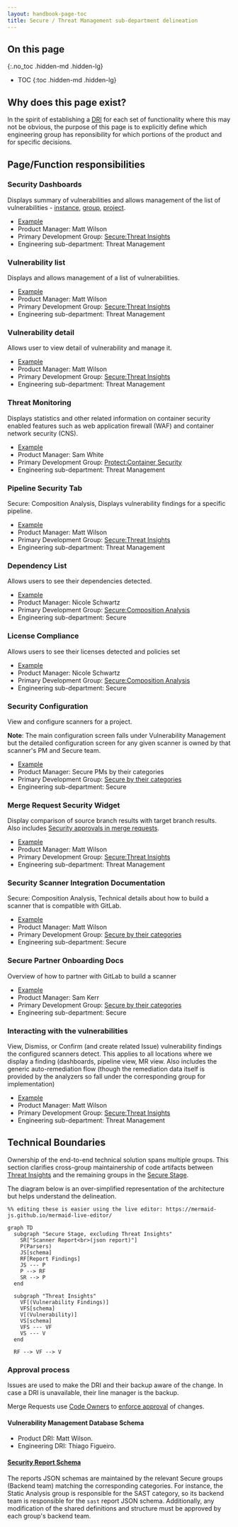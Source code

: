 ```yaml
---
layout: handbook-page-toc
title: Secure / Threat Management sub-department delineation
---
```


## On this page
{:.no_toc .hidden-md .hidden-lg}

- TOC
{:toc .hidden-md .hidden-lg}

## Why does this page exist?

In the spirit of establishing a [DRI](/handbook/people-group/directly-responsible-individuals/) for each set of functionality where this may not be obvious, the purpose of this page is to explicitly define which engineering group has reponsibility for which portions of the product and for specific decisions.

## Page/Function responsibilities

###	Security Dashboards

Displays summary of vulnerabilities and allows management of the list of vulnerabilities - [instance](https://docs.gitlab.com/ee/user/application_security/security_dashboard/#instance-security-dashboard), [group](https://docs.gitlab.com/ee/user/application_security/security_dashboard/#group-security-dashboard), [project](https://docs.gitlab.com/ee/user/application_security/security_dashboard/#project-security-dashboard).

* [Example](https://gitlab.com/gitlab-org/defend/webgoat/-/security/dashboard/?project_id=17172530&scope=dismissed&page=1&days=90)
* Product Manager: Matt Wilson
* Primary Development Group: [Secure:Threat Insights](/handbook/product/product-categories/#threat-insights-group)
* Engineering sub-department: Threat Management


###	Vulnerability list

Displays and allows management of a list of vulnerabilities.

* [Example](https://gitlab.com/gitlab-org/defend/webgoat/-/security/vulnerabilities)
* Product Manager: Matt Wilson
* Primary Development Group: [Secure:Threat Insights](/handbook/product/product-categories/#threat-insights-group)
* Engineering sub-department: Threat Management

###	Vulnerability detail

Allows user to view detail of vulnerability and manage it.

* [Example](https://gitlab.com/gitlab-org/defend/webgoat/-/security/vulnerabilities/870888)
* Product Manager: Matt Wilson
* Primary Development Group: [Secure:Threat Insights](/handbook/product/product-categories/#threat-insights-group)
* Engineering sub-department: Threat Management


###	Threat Monitoring

Displays statistics and other related information on container security enabled features such as web application firewall (WAF) and container network security (CNS).

* [Example](https://gitlab.com/gitlab-org/defend/waf-enablement-demo/-/threat_monitoring)
* Product Manager: Sam White
* Primary Development Group: [Protect:Container Security](/handbook/product/product-categories/#container-security-group)
* Engineering sub-department: Threat Management


###	Pipeline Security Tab

Secure: Composition Analysis, Displays vulnerability findings for a specific pipeline.

* [Example](https://gitlab.com/gitlab-org/defend/webgoat/pipelines/121635847/security)
* Product Manager: Matt Wilson
* Primary Development Group: [Secure:Threat Insights](/handbook/product/product-categories/#threat-insights-group)
* Engineering sub-department: Threat Management


###	Dependency List

Allows users to see their dependencies detected.

* [Example](https://gitlab.com/gitlab-org/defend/webgoat/-/dependencies)
* Product Manager: Nicole Schwartz
* Primary Development Group: [Secure:Composition Analysis](/handbook/product/product-categories/#composition-analysis-group)
* Engineering sub-department: Secure


###	License Compliance

Allows users to see their licenses detected and policies set

* [Example](https://gitlab.com/gitlab-org/defend/webgoat/-/licenses)
* Product Manager: Nicole Schwartz
* Primary Development Group: [Secure:Composition Analysis](/handbook/product/product-categories/#composition-analysis-group)
* Engineering sub-department: Secure


###	Security Configuration

View and configure scanners for a project.

**Note**: The main configuration screen falls under Vulnerability Management but the detailed configuration screen for any given scanner is owned by that scanner's PM and Secure team.

* [Example](https://gitlab.com/gitlab-org/defend/webgoat/-/security/configuration)
* Product Manager: Secure PMs by their categories
* Primary Development Group: [Secure by their categories](/handbook/product/product-categories/#secure-stage)
* Engineering sub-department: Secure


###	Merge Request Security Widget

Display comparison of source branch results with target branch results. Also includes [Security approvals in merge requests](https://docs.gitlab.com/ee/user/application_security/#security-approvals-in-merge-requests).

* [Example](https://docs.gitlab.com/ee/user/project/merge_requests/#security-reports)
* Product Manager: Matt Wilson
* Primary Development Group: [Secure:Threat Insights](/handbook/product/product-categories/#threat-insights-group)
* Engineering sub-department: Threat Management


###	Security Scanner Integration Documentation

Secure: Composition Analysis, Technical details about how to build a scanner that is compatible with GitLab.

* [Example](https://docs.gitlab.com/ee/development/integrations/secure.html)
* Product Manager: Matt Wilson
* Primary Development Group: [Secure by their categories](/handbook/product/product-categories/#secure-stage)
* Engineering sub-department: Secure


###	Secure Partner Onboarding Docs

Overview of how to partner with GitLab to build a scanner

* [Example](https://docs.gitlab.com/ee/development/integrations/secure_partner_integration.html#secure-partner-integration---onboarding-process)
* Product Manager: Sam Kerr
* Primary Development Group: [Secure by their categories](/handbook/product/product-categories/#secure-stage)
* Engineering sub-department: Secure


###	Interacting with the vulnerabilities

View, Dismiss, or Confirm (and create related Issue) vulnerability findings the configured scanners detect. This applies to all locations where we display a finding (dashboards, pipeline view, MR view. Also includes the generic auto-remediation flow (though the remediation data itself is provided by the analyzers so fall under the corresponding group for implementation)

* [Example](https://docs.gitlab.com/ee/user/application_security/index.html#interacting-with-the-vulnerabilities)
* Product Manager: Matt Wilson
* Primary Development Group: [Secure:Threat Insights](/handbook/product/product-categories/#threat-insights-group)
* Engineering sub-department: Threat Management


## Technical Boundaries

Ownership of the end-to-end technical solution spans multiple groups. This section clarifies
cross-group maintainership of code artifacts between [Threat
Insights](/handbook/product/product-categories/#threat-insights-group) and the remaining groups in
the [Secure Stage](/handbook/product/product-categories/#secure-stage).

The diagram below is an over-simplified representation of the architecture but helps understand the
delineation.

```mermaid
%% editing these is easier using the live editor: https://mermaid-js.github.io/mermaid-live-editor/

graph TD
  subgraph "Secure Stage, excluding Threat Insights"
    SR["Scanner Report<br>(json report)"]
    P(Parsers)
    JS[schema]
    RF[Report Findings]
    JS --- P
    P --> RF
    SR --> P
  end

  subgraph "Threat Insights"
    VF[(Vulnerability Findings)]
    VFS[schema]
    V[(Vulnerability)]
    VS[schema]
    VFS --- VF
    VS --- V
  end

  RF --> VF --> V
```

### Approval process

Issues are used to make the DRI and their backup aware of the change. In case a DRI is unavailable,
their line manager is the backup.

Merge Requests use [Code Owners](https://gitlab.com/gitlab-org/gitlab/-/blob/master/.gitlab/CODEOWNERS) to [enforce approval](https://docs.gitlab.com/ee/user/project/code_owners.html#approvals-by-code-owners) of changes.


#### Vulnerability Management Database Schema

* Product DRI: Matt Wilson.
* Engineering DRI: Thiago Figueiro.


#### [Security Report Schema](https://gitlab.com/gitlab-org/security-products/security-report-schemas)

The reports JSON schemas are maintained by the relevant Secure groups (Backend team) matching the corresponding categories.
For instance, the Static Analysis group is responsible for the SAST category, so its backend team is responsible for the `sast` report JSON schema.
Additionally, any modification of the shared definitions and structure must be approved by each group's backend team.

